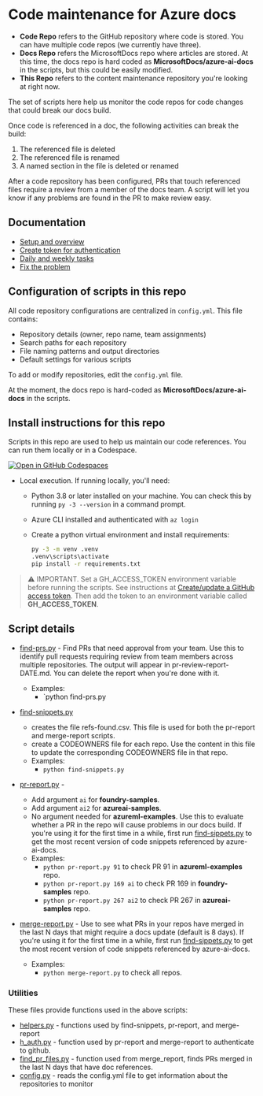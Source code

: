 # Code maintenance for Azure docs

- **Code Repo** refers to the GitHub repository where code is stored. You can have multiple code repos (we currently have three).  
- **Docs Repo** refers the MicrosoftDocs repo where articles are stored.  At this time, the docs repo is hard coded as **MicrosoftDocs/azure-ai-docs** in the scripts, but this could be easily modified.
- **This Repo** refers to the content maintenance repository you're looking at right now.

The set of scripts here help us monitor the code repos for code changes that could break our docs build.  

Once code is referenced in a doc, the following activities can break the build:

1. The referenced file is deleted
1. The referenced file is renamed
1. A named section in the file is deleted or renamed

After a code repository has been configured, PRs that touch referenced files require a review from a member of the docs team.  A script will let you know if any problems are found in the PR to make review easy.

## Documentation

* [Setup and overview](docs/setup.md) 
* [Create token for authentication](docs/create-update-auth.md)
* [Daily and weekly tasks](docs/code-snippets.md)
* [Fix the problem](docs/fix-the-problem.md)

## Configuration of scripts in this repo

All code repository configurations are centralized in `config.yml`. This file contains:

- Repository details (owner, repo name, team assignments)
- Search paths for each repository  
- File naming patterns and output directories
- Default settings for various scripts

To add or modify repositories, edit the `config.yml` file.

At the moment, the docs repo is hard-coded as **MicrosoftDocs/azure-ai-docs** in the scripts.  

## Install instructions for this repo

Scripts in this repo are used to help us maintain our code references.  You can run them locally or in a Codespace.

[![Open in GitHub Codespaces](https://github.com/codespaces/badge.svg)](https://codespaces.new/sdgilley/content-maintenance?quickstart=1) 

* Local execution.  If running locally, you'll need:

    * Python 3.8 or later installed on your machine.  You can check this by running `py -3 --version` in a command prompt.
    * Azure CLI installed and authenticated with `az login`
    * Create a python virtual environment and install requirements:

        ```bash
        py -3 -m venv .venv
        .venv\scripts\activate
        pip install -r requirements.txt
        ```
  
 > ⚠️ IMPORTANT.   Set a GH_ACCESS_TOKEN environment variable before running the scripts. See instructions at [Create/update a GitHub access token](docs/create-update-auth.md).  Then add the token to an environment variable called **GH_ACCESS_TOKEN**.


##  Script details

* [find-prs.py](find-prs.py) - Find PRs that need approval from your team. Use this to identify pull requests requiring review from team members across multiple repositories. The output will appear in pr-review-report-DATE.md.  You can delete the report when you're done with it.
    * Examples:
        * `python find-prs.py

* [find-snippets.py](find-snippets.py) 
    * creates the file refs-found.csv.  This file is used for both the pr-report and merge-report scripts.
    * create a CODEOWNERS file for each repo.  Use the content in this file to update the corresponding CODEOWNERS file in that repo.
    * Examples:
        * `python find-snippets.py` 

* [pr-report.py](pr-report.py) - 
    * Add argument `ai` for **foundry-samples**.
    * Add argument `ai2` for **azureai-samples**.  
    * No argument needed for **azureml-examples**.
Use this to evaluate whether a PR in the repo will cause problems in our docs build.  If you're using it for the first time in a while, first run [find-sippets.py](find-snippets.py) to get the most recent version of code snippets referenced by azure-ai-docs.
    * Examples:
        * `python pr-report.py 91` to check PR 91 in  **azureml-examples** repo.
        * `python pr-report.py 169 ai` to check PR 169 in **foundry-samples** repo. 
        * `python pr-report.py 267 ai2` to check PR 267 in **azureai-samples** repo.

* [merge-report.py](merge-report.py) -  Use to see what PRs in your repos have merged in the last N days that might require a docs update (default is 8 days). If you're using it for the first time in a while, first run [find-sippets.py](find-snippets.py) to get the most recent version of code snippets referenced by azure-ai-docs.
    * Examples:
        * `python merge-report.py` to check all repos.

### Utilities

These files provide functions used in the above scripts:

* [helpers.py](utilities/helpers.py) - functions used by find-snippets, pr-report, and merge-report
* [h_auth.py](utilities/gh_auth.py) - function used by pr-report and merge-report to authenticate to github.
* [find_pr_files.py](utilities/find_pr_files.py) - function used from merge_report, finds PRs merged in the last N days that have doc references. 
* [config.py](utilities/config.py) - reads the config.yml file to get information about the repositories to monitor